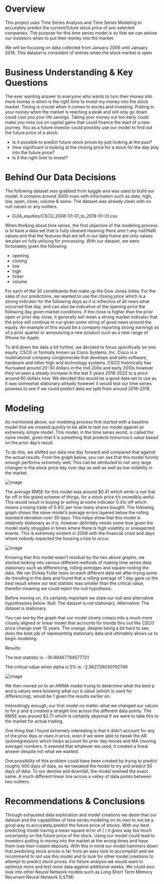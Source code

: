 # Overview
This project uses Time Series Analysis and Time Series Modeling to accurately predict the current/future stock price of pre-selected companies. The purpose for this time series model is so that we can advise our investors when to put their money into the market.

We will be focusing on data collected from January 2006 until January 2018. This dataset is consistent of entries when the stock market is open


# Business Understanding & Key Questions
The ever wanting answer to everyone who wants to turn their money into more money is when is the right time to invest my money into the stock market. Timing is crucial when it comes to stocks and investing. Putting in your money when the market is reaching a peak and will only go down could cost you your life savings. Taking your money out too early could make you miss out on capital gains that could finance the start of a new journey. You as a future investor could possibly use our model to find out the future price of a stock.  


* Is it possible to predict future stock prices by just looking at the past?
* How significant is looking at the closing price for a stock for the day play into the future price?
* Is it the right time to invest?
# Behind Our Data Decisions
The following dataset was grabbed from kaggle and was used to build our model. It contains around 3000 rows with information such as date, high, low, open, close, volume & name. The dataset was already clean with no null values or any outliers.
* DJIA_equities/CSCO_2006-01-01_to_2018-01-01.csv


When thinking about time series, the first objective of the modeling process is to have a data set that is fully cleaned meaning there aren’t any null/NaN values and that the features that are left in our data frame are only values we plan on fully utilizing for processing. With our dataset, we were fortunately given the following: 
* opening 
* closing 
* low 
* high 
* ticker 
* volume 

For each of the 30 constituents that make up the Dow Jones Index. For the sake of our predictions, we wanted to use the closing price which is a strong indicator for the following days as it is reflective of all news what occurred that day, and can also be indicative of the opening price the following day given market conditions. If the close is higher than the prior open or prior day close, it generally will mean a strong market indicator that the price will continue to run given some string of good news around the equity. An example of this would be a company reporting strong earnings as of a prior quarter or announcing a new product such as a new range of iPhone for Apple. 

To drill down the data a bit further, we decided to focus specifically on one equity, CSCO or formally known as Cisco Systems, Inc. Cisco is a multinational company conglomerate that develops and sells software, hardware and other high end technology systems. CSCO historically has fluctuated around 20-30 dollars in the mid 200s and early 2010s however they’ve seen a steady increase in the last 5 years 2016-2022 to a price around 60 dollars now. We decided this would be a good data set to use as it was somewhat stationary already however it would test our time series prowess to see if we could predict data we split from around 2016-2018.

# Modeling

As mentioned above, our modeling process first started with a baseline model that we created quickly to be able to test our model against an extremely simple model. This model, in the time series world, is called the naive model, given that it is something that predicts tomorrow’s value based on the prior day’s result.

To do this, we shifted our data one day forward and compared that against the actual results. From the graph below, you can see that this model funnily enough performs extremely well. This can be attributed to not very large changes in the stock price day over day as well as well as low volatility in the market. 


![image](https://user-images.githubusercontent.com/92397698/148300113-a140de10-8d9d-40fe-a103-a91c474d897b.png)


The average RMSE for this model was around $0.41 which while is not that far off in the grand scheme of things, for a stock price it’s incredibly awful. This would result in buying or selling at some indicator 0.41c off which means a losing trade of 0.41c per how many shares bought. The following graph shows the naive model’s average errors layered below the rolling standard deviation over 30 days. This helps show that this model is relatively stationary as it is, however definitely needs some love given the model really struggles in times where there is high volatility or unexpected events. This is extremely evident in 2008 with the financial crisis and days where nobody expected the housing crisis to occur.

![image](https://user-images.githubusercontent.com/92397698/148300331-5cc1cf90-2414-4b16-8f64-f84c25a88c9b.png)

Knowing that this model wasn’t residual by the two above graphs, we started looking into various different methods of making time series data stationary such as differencing, rolling averages and square rooting the data. We ran Dickey Fuller tests on each different data set after trying some de-trending in the data and found that a rolling average of 1 day gave us the best result where our test statistic was smaller than the critical value, therefor meaning we could reject the null hypothesis.

Before moving on, it’s certainly important we state our null and alternative hypothesizes below.
	Null: The dataset is not stationary.
	Alternative: The dataset is stationary.

You can see by the graph that our model slowly creeps into a much more closely aligned or linear model that accounts for trends thru out the CSCO price change over 12 years. The orange, despite being a bit hard to see, does the best job of representing stationary data and ultimately allows us to begin modeling.

Results:

 The test statistic is: -36.89467794577721
 
 The critical value when alpha is 5% is: -2.862739030792749

![image](https://user-images.githubusercontent.com/92397698/148298418-3b80cb6c-bae3-4801-9680-ec84135a66a4.png)


We then moved on to an ARIMA model trying to determine what the best p and q values were knowing what our b value (which is used for differencing), would be 1 given the results earlier on.

Interestingly enough, our first model no matter what we changed our values to for p and q created a straight line across the different data points. The RMSE was around $2.71 which is certainly abysmal if we were to take this to the market for actual trading.

One thing that I found extremely interesting is that it didn’t account for any of the prior dips or rises in price, even if we were able to tweak the AR (autoregression) which helps account for prior day moves and MA (moving average) numbers. It seemed that whatever we used, it created a linear answer despite not what we wanted.

One possibility of this problem could have been created by trying to predict roughly 600 days of data, so we tweaked the model to try and predict 50 days of data. To our demise and downfall, the model seemed the exact same. A much different linear line across a valley of data points between two outliers.


# Recommendations & Conclusions
Through exhausted data exploration and model creations we deem that our dataset and the capabilities of time series modeling on its own to not be a good way to accurately predict the future price of stocks. With our best predicting model having a mean square error of (   ) it gives way too much uncertainty on the future price of the stock. Using our model could lead to investors putting in money into the market at the wrong times and have them lose their instant deposits. With this in mind our model hammers down that predicting stock prices is far from an easy task to accomplish and we recommend to not use this model and to look for other model creations to attempt to predict stock prices. For future analysis we would want to optimize more and test more data against additional weeks. We could also look into other Neural Network models such as Long Short Term Memory Recurrent Neural Network (LSTM).


